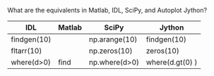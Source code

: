 What are the equivalents in Matlab, IDL, SciPy, and Autoplot Jython?

| IDL  | Matlab  | SciPy  | Jython  |
|---|---|---|---|
|  findgen(10) |   |  np.arange(10) | findgen(10)  |
|  fltarr(10) |   |  np.zeros(10) | zeros(10)  |
|  where(d>0) | find | np.where(d>0)  | where(d.gt(0) ) | 
